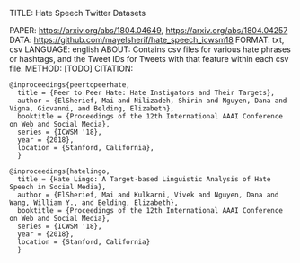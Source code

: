 TITLE: Hate Speech Twitter Datasets

PAPER: https://arxiv.org/abs/1804.04649, https://arxiv.org/abs/1804.04257
DATA: https://github.com/mayelsherif/hate_speech_icwsm18
FORMAT: txt, csv
LANGUAGE: english
ABOUT: Contains csv files for various hate phrases or hashtags, and the Tweet IDs for Tweets with that feature within each csv file.
METHOD: [TODO]
CITATION:
```
@inproceedings{peertopeerhate,
  title = {Peer to Peer Hate: Hate Instigators and Their Targets},
  author = {ElSherief, Mai and Nilizadeh, Shirin and Nguyen, Dana and Vigna, Giovanni, and Belding, Elizabeth}, 
  booktitle = {Proceedings of the 12th International AAAI Conference on Web and Social Media},
  series = {ICWSM '18},
  year = {2018},
  location = {Stanford, California},
  }
```
```
@inproceedings{hatelingo,
  title = {Hate Lingo: A Target-based Linguistic Analysis of Hate Speech in Social Media},
  author = {ElSherief, Mai and Kulkarni, Vivek and Nguyen, Dana and Wang, William Y., and Belding, Elizabeth}, 
  booktitle = {Proceedings of the 12th International AAAI Conference on Web and Social Media},
  series = {ICWSM '18},
  year = {2018},
  location = {Stanford, California}
  }
```